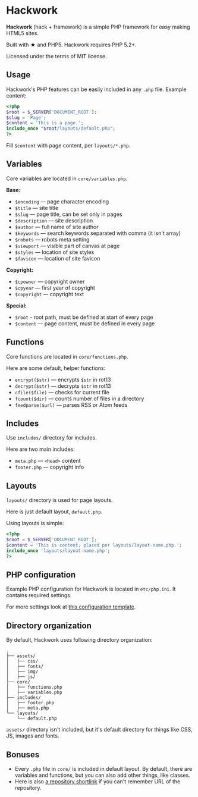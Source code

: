 # Hackwork

**Hackwork** (hack + framework) is a simple PHP framework for easy making HTML5
sites.

Built with &#9733; and PHP5. Hackwork requires PHP 5.2+.

Licensed under the terms of MIT license.

## Usage

Hackwork's PHP features can be easily included in any `.php` file. Example
content:

```php
<?php
$root = $_SERVER['DOCUMENT_ROOT'];
$slug = 'Page';
$content = 'This is a page.';
include_once "$root/layouts/default.php";
?>
```

Fill `$content` with page content, per `layouts/*.php`.

## Variables

Core variables are located in `core/variables.php`.

**Base:**

* `$encoding` — page character encoding
* `$title` — site title
* `$slug` — page title, can be set only in pages
* `$description` — site description
* `$author` — full name of site author
* `$keywords` — search keywords separated with comma (it isn't array)
* `$robots` — robots meta setting
* `$viewport` — visible part of canvas at page
* `$styles` — location of site styles
* `$favicon` — location of site favicon

**Copyright:**

* `$cpowner` — copyright owner
* `$cpyear` — first year of copyright
* `$copyright` — copyright text

**Special:**

* `$root` - root path, must be defined at start of every page
* `$content` — page content, must be defined in every page

## Functions

Core functions are located in `core/functions.php`.

Here are some default, helper functions:

* `encrypt($str)` — encrypts `$str` in rot13
* `decrypt($str)` — decrypts `$str` in rot13
* `cfile($file)` — checks for current file
* `fcount($dir)` — counts number of files in a directory
* `feedparse($url)` — parses RSS or Atom feeds

## Includes

Use `includes/` directory for includes.

Here are two main includes:

* `meta.php` — `<head>` content
* `footer.php` — copyright info

## Layouts

`layouts/` directory is used for page layouts.

Here is just default layout, `default.php`.

Using layouts is simple:

```php
<?php
$root = $_SERVER['DOCUMENT_ROOT'];
$content = 'This is content, placed per layouts/layout-name.php.';
include_once 'layouts/layout-name.php';
?>
```

## PHP configuration

Example PHP configuration for Hackwork is located in `etc/php.ini`. It
contains required settings.

For more settings look at
[this configuration template](http://www.reallylinux.com/docs/php.ini).

## Directory organization

By default, Hackwork uses following directory organization:

```
.
├── assets/
│   ├── css/
│   ├── fonts/
│   ├── img/
│   ├── js/
├── core/
│   ├── functions.php
│   ├── variables.php
├── includes/
│   ├── footer.php
│   ├── meta.php
└── layouts/
    └── default.php
```

`assets/` directory isn't included, but it's default directory for things like
CSS, JS, images and fonts.

## Bonuses

* Every `.php` file in `core/` is included in default layout. By default, there
are variables and functions, but you can also add other things, like classes.
* Here is also [a repository shortlink](http://git.io/hackwork) if you can't
remember URL of the repository.